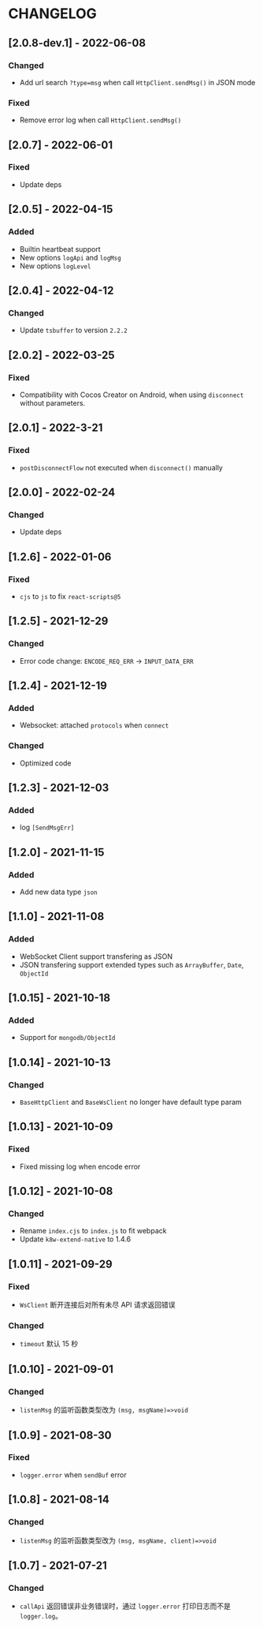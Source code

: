# CHANGELOG

## [2.0.8-dev.1] - 2022-06-08
### Changed
- Add url search `?type=msg` when call `HttpClient.sendMsg()` in JSON mode
### Fixed
- Remove error log when call `HttpClient.sendMsg()`

## [2.0.7] - 2022-06-01
### Fixed
- Update deps

## [2.0.5] - 2022-04-15
### Added
- Builtin heartbeat support
- New options `logApi` and `logMsg`
- New options `logLevel`

## [2.0.4] - 2022-04-12
### Changed
- Update `tsbuffer` to version `2.2.2`

## [2.0.2] - 2022-03-25
### Fixed
- Compatibility with Cocos Creator on Android, when using `disconnect` without parameters.

## [2.0.1] - 2022-3-21
### Fixed
- `postDisconnectFlow` not executed when `disconnect()` manually

## [2.0.0] - 2022-02-24
### Changed
- Update deps

## [1.2.6] - 2022-01-06
### Fixed
- `cjs` to `js` to fix `react-scripts@5`

## [1.2.5] - 2021-12-29
### Changed
- Error code change: `ENCODE_REQ_ERR` -> `INPUT_DATA_ERR`

## [1.2.4] - 2021-12-19
### Added
- Websocket: attached `protocols` when `connect`
### Changed
- Optimized code

## [1.2.3] - 2021-12-03
### Added
- log `[SendMsgErr]`

## [1.2.0] - 2021-11-15
### Added
- Add new data type `json`

## [1.1.0] - 2021-11-08
### Added
- WebSocket Client support transfering as JSON
- JSON transfering support extended types such as `ArrayBuffer`, `Date`, `ObjectId`

## [1.0.15] - 2021-10-18
### Added
- Support for `mongodb/ObjectId`

## [1.0.14] - 2021-10-13
### Changed
- `BaseHttpClient` and `BaseWsClient` no longer have default type param

## [1.0.13] - 2021-10-09
### Fixed
- Fixed missing log when encode error

## [1.0.12] - 2021-10-08
### Changed
- Rename `index.cjs` to `index.js` to fit webpack
- Update `k8w-extend-native` to 1.4.6

## [1.0.11] - 2021-09-29
### Fixed
- `WsClient` 断开连接后对所有未尽 API 请求返回错误
### Changed
- `timeout` 默认 15 秒

## [1.0.10] - 2021-09-01
### Changed
- `listenMsg` 的监听函数类型改为 `(msg, msgName)=>void` 

## [1.0.9] - 2021-08-30
### Fixed
- `logger.error` when `sendBuf` error

## [1.0.8] - 2021-08-14

### Changed
- `listenMsg` 的监听函数类型改为 `(msg, msgName, client)=>void` 
## [1.0.7] - 2021-07-21

### Changed
- `callApi` 返回错误非业务错误时，通过 `logger.error` 打印日志而不是 `logger.log`。